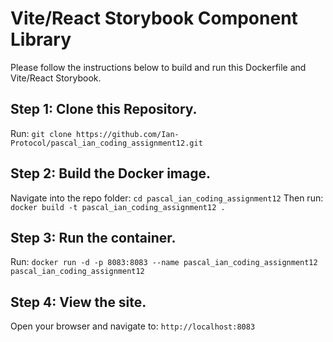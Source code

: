 # Vite/React Storybook Component Library
Please follow the instructions below to build and run this Dockerfile and Vite/React Storybook.

## Step 1: Clone this Repository.
Run: `git clone https://github.com/Ian-Protocol/pascal_ian_coding_assignment12.git`

## Step 2: Build the Docker image.
Navigate into the repo folder: `cd pascal_ian_coding_assignment12`
Then run: `docker build -t pascal_ian_coding_assignment12 .`

## Step 3: Run the container.
Run: `docker run -d -p 8083:8083 --name pascal_ian_coding_assignment12 pascal_ian_coding_assignment12`

## Step 4: View the site.
Open your browser and navigate to: `http://localhost:8083`